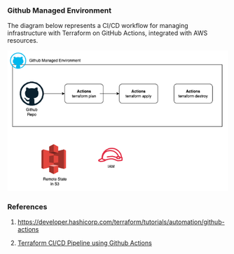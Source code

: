 ### Github Managed Environment

The diagram below represents a CI/CD workflow for managing infrastructure with Terraform on GitHub Actions, integrated with AWS resources.

![Github Managed Environment](image.png)

### References

1. https://developer.hashicorp.com/terraform/tutorials/automation/github-actions

2. [Terraform CI/CD Pipeline using Github Actions](https://www.youtube.com/watch?v=Ah17o_1bryo)